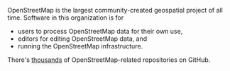 OpenStreetMap is the largest community-created geospatial project of all time. Software in this organization is for
- users to process OpenStreetMap data for their own use,
- editors for editing OpenStreetMap data, and
- running the OpenStreetMap infrastructure.

There's [thousands](https://github.com/topics/openstreetmap) of OpenStreetMap-related repositories on GitHub.

